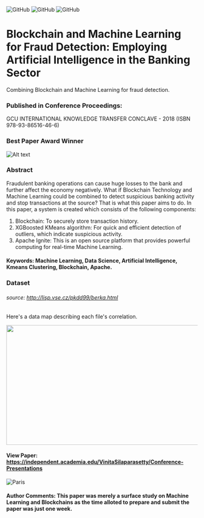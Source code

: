 <div class="column">
  <img alt="GitHub" src="https://img.shields.io/badge/Reviewed_by-Wiley-blue.svg">
  
  <img alt="GitHub" src="https://img.shields.io/badge/Reviewed_by-Elsevier-blue.svg">
  
  <img alt="GitHub" src="https://img.shields.io/badge/License-LGPL_3.0-blue.svg">

# Blockchain and Machine Learning for Fraud Detection: Employing Artificial Intelligence in the Banking Sector

Combining Blockchain and Machine Learning for fraud detection.

### Published in Conference Proceedings: 

 GCU INTERNATIONAL KNOWLEDGE TRANSFER CONCLAVE - 2018 (ISBN 978-93-86516-46-6)

### Best Paper Award Winner

![Alt text](https://raw.githubusercontent.com/VinitaSilaparasetty/Blockchain-ml/master/fraudml.JPG)

### Abstract

 Fraudulent banking operations can cause huge losses to the bank and further affect the economy negatively. What if Blockchain Technology and Machine Learning could be combined to detect suspicious banking activity and stop transactions at the source? That is what this paper aims to do.
In this paper, a system is created which consists of the following components:
1) Blockchain: To securely store transaction history.
2) XGBoosted KMeans algorithm: For quick and efficient detection of outliers, which indicate suspicious
activity.
3) Apache Ignite: This is an open source platform that provides powerful computing for real-time Machine
Learning.

#### Keywords: Machine Learning, Data Science, Artificial Intelligence, Kmeans Clustering, Blockchain, Apache.

### Dataset 

###### source: http://lisp.vse.cz/pkdd99/berka.html

Here's a data map describing each file's correlation.

<p align="center">
  <img width="560" height="315" src="https://github.com/VinitaSilaparasetty/Blockchain-ml/blob/master/lpetrocelli-czech-financial-dataset-real-anonymized-transactions/Datamap.png?raw=true">
</p> 

#### View Paper: https://independent.academia.edu/VinitaSilaparasetty/Conference-Presentations

<img src="https://github.com/VinitaSilaparasetty/Blockchain-ml/blob/master/V.S.png?raw=true" alt="Paris" class="center">

#### Author Comments: This paper was merely a surface study on Machine Learning and Blockchains as the time alloted to prepare and submit the paper was just one week.
